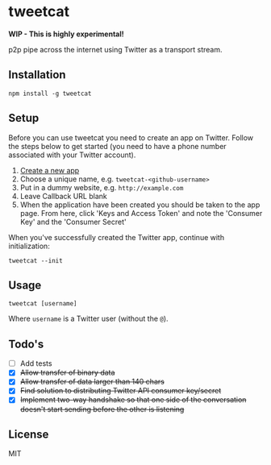 # tweetcat

**WIP - This is highly experimental!**

p2p pipe across the internet using Twitter as a transport stream.

## Installation

```
npm install -g tweetcat
```

## Setup

Before you can use tweetcat you need to create an app on Twitter. Follow
the steps below to get started (you need to have a phone number
associated with your Twitter account).

1. [Create a new app](https://apps.twitter.com/app/new)
  1. Choose a unique name, e.g. `tweetcat-<github-username>`
  1. Put in a dummy website, e.g. `http://example.com`
  1. Leave Callback URL blank
1. When the application have been created you should be taken to the app
   page. From here, click 'Keys and Access Token' and note the 'Consumer
   Key' and the 'Consumer Secret'

When you've successfully created the Twitter app, continue with
initialization:

```
tweetcat --init
```

## Usage

```
tweetcat [username]
```

Where `username` is a Twitter user (without the `@`).

## Todo's

- [ ] Add tests
- [x] ~~Allow transfer of binary data~~
- [x] ~~Allow transfer of data larger than 140 chars~~
- [x] ~~Find solution to distributing Twitter API consumer key/secret~~
- [x] ~~Implement two-way handshake so that one side of the conversation
  doesn't start sending before the other is listening~~

## License

MIT

